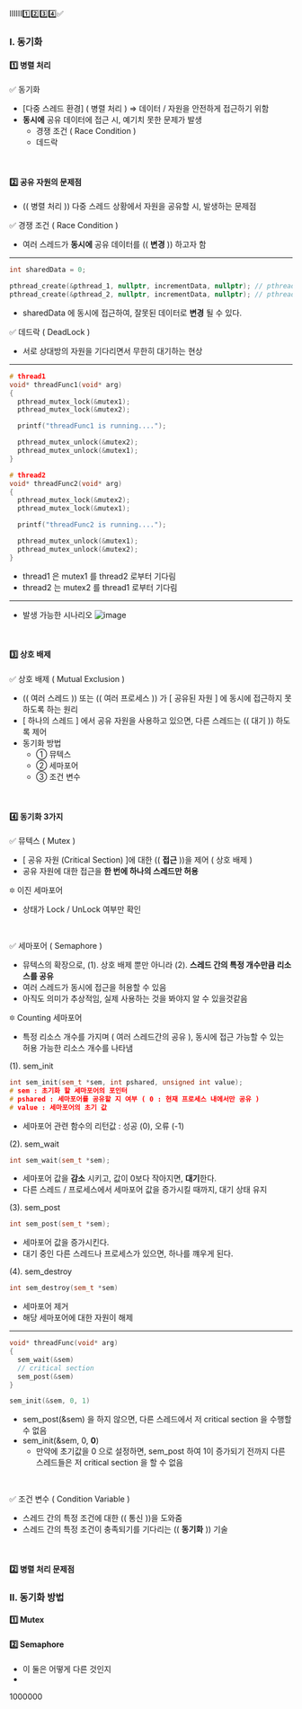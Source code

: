 ⅠⅡⅢ1️⃣2️⃣3️⃣4️⃣✅
### Ⅰ. 동기화
#### 1️⃣ 병렬 처리
✅ 동기화
- [다중 스레드 환경] ( 병렬 처리 ) ⇒ 데이터 / 자원을 안전하게 접근하기 위함
- **동시에** 공유 데이터에 접근 시, 예기치 못한 문제가 발생
  - 경쟁 조건 ( Race Condition )
  - 데드락 
<br/>

#### 2️⃣ 공유 자원의 문제점
- (( 병렬 처리 )) 다중 스레드 상황에서 자원을 공유할 시, 발생하는 문제점

✅ 경쟁 조건 ( Race Condition )
- 여러 스레드가 **동시에** 공유 데이터를 (( **변경** )) 하고자 함
----
```cpp
int sharedData = 0;

pthread_create(&pthread_1, nullptr, incrementData, nullptr); // pthread_1
pthread_create(&pthread_2, nullptr, incrementData, nullptr); // pthread_2
```
- sharedData 에 동시에 접근하여, 잘못된 데이터로 **변경** 될 수 있다.

✅ 데드락 ( DeadLock )
- 서로 상대방의 자원을 기다리면서 무한히 대기하는 현상
-----
```cpp
# thread1
void* threadFunc1(void* arg)
{
  pthread_mutex_lock(&mutex1);
  pthread_mutex_lock(&mutex2);

  printf("threadFunc1 is running....");

  pthread_mutex_unlock(&mutex2);
  pthread_mutex_unlock(&mutex1);
}
```
```cpp
# thread2
void* threadFunc2(void* arg)
{
  pthread_mutex_lock(&mutex2);
  pthread_mutex_lock(&mutex1);

  printf("threadFunc2 is running....");

  pthread_mutex_unlock(&mutex1);
  pthread_mutex_unlock(&mutex2);
}
```
- thread1 은 mutex1 를 thread2 로부터 기다림
- thread2 는 mutex2 를 thread1 로부터 기다림
-----
- 발생 가능한 시나리오
![image](https://github.com/shpark0308/c_study_develop/assets/60208434/cd9817c4-0415-4fd0-8cba-6c72ffa7e804)
<br/>

#### 3️⃣ 상호 배제
✅ 상호 배제 ( Mutual Exclusion )
- (( 여러 스레드 )) 또는 (( 여러 프로세스 )) 가 [ 공유된 자원 ] 에 동시에 접근하지 못하도록 하는 원리
- [ 하나의 스레드 ] 에서 공유 자원을 사용하고 있으면, 다른 스레드는 (( 대기 )) 하도록 제어
- 동기화 방법
  - ① 뮤텍스
  - ② 세마포어
  - ③ 조건 변수
<br/>
 
#### 4️⃣ 동기화 3가지
✅ 뮤텍스 ( Mutex )
- [ 공유 자원 (Critical Section) ]에 대한 (( **접근** ))을 제어 ( 상호 배제 )
- 공유 자원에 대한 접근을 **한 번에 하나의 스레드만 허용**

🔯 이진 세마포어
- 상태가 Lock / UnLock 여부만 확인
<br/>

✅ 세마포어 ( Semaphore )
- 뮤텍스의 확장으로, (1). 상호 배제 뿐만 아니라 (2). **스레드 간의 특정 개수만큼 리소스를 공유**
- 여러 스레드가 동시에 접근을 허용할 수 있음
- 아직도 의미가 추상적임, 실제 사용하는 것을 봐야지 알 수 있을것같음

🔯 Counting 세마포어
- 특정 리소스 개수를 가지며 ( 여러 스레드간의 공유 ), 동시에 접근 가능할 수 있는 허용 가능한 리소스 개수를 나타냄

(1). sem_init
``` cpp
int sem_init(sem_t *sem, int pshared, unsigned int value);
# sem : 초기화 할 세마포어의 포인터
# pshared : 세마포어를 공유할 지 여부 ( 0 : 현재 프로세스 내에서만 공유 )
# value : 세마포어의 초기 값
```
- 세마포어 관련 함수의 리턴값 : 성공 (0), 오류 (-1)

(2). sem_wait
``` cpp
int sem_wait(sem_t *sem);
```
- 세마포어 값을 **감소** 시키고, 값이 0보다 작아지면, **대기**한다.
- 다른 스레드 / 프로세스에서 세마포어 값을 증가시킬 때까지, 대기 상태 유지

(3). sem_post
``` cpp
int sem_post(sem_t *sem);
```
- 세마포어 값을 증가시킨다.
- 대기 중인 다른 스레드나 프로세스가 있으면, 하나를 꺠우게 된다.

(4). sem_destroy
```cpp
int sem_destroy(sem_t *sem)
```
- 세마포어 제거
- 해당 세마포어에 대한 자원이 해제

----
```cpp
void* threadFunc(void* arg)
{
  sem_wait(&sem)
  // critical section
  sem_post(&sem)
}

sem_init(&sem, 0, 1)
```
- sem_post(&sem) 을 하지 않으면, 다른 스레드에서 저 critical section 을 수행할 수 없음
- sem_init(&sem, 0, **0**)
  - 만약에 초기값을 0 으로 설정하면, sem_post 하여 1이 증가되기 전까지 다른 스레드들은 저 critical section 을 할 수 없음
<br/>

✅ 조건 변수 ( Condition Variable )
- 스레드 간의 특정 조건에 대한 (( 통신 ))을 도와줌
- 스레드 간의 특정 조건이 충족되기를 기다리는 (( **동기화** )) 기술
<br/>

#### 2️⃣ 병렬 처리 문제점
### Ⅱ. 동기화 방법
#### 1️⃣ Mutex

#### 2️⃣ Semaphore
- 이 둘은 어떻게 다른 것인지
- 










1000000
